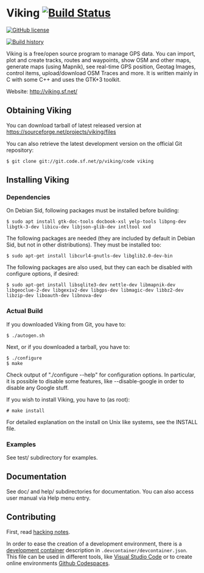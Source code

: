 # Viking [![Build Status](https://travis-ci.com/viking-gps/viking.svg?branch=master)](https://travis-ci.com/viking-gps/viking)
[![GitHub license](https://img.shields.io/github/license/viking-gps/viking)](https://github.com/viking-gps/viking/master/COPYING)

[![Build history](https://buildstats.info/travisci/chart/viking-gps/viking?branch=master&showStats=true)](https://travis-ci.com/viking-gps/viking/builds)

Viking is a free/open source program to manage GPS data. You can
import, plot and create tracks, routes and waypoints, show OSM
and other maps, generate maps (using Mapnik),
see real-time GPS position, Geotag Images,
control items, upload/download OSM Traces and more.
It is written mainly in C with some C++ and uses the GTK+3 toolkit.

Website: http://viking.sf.net/


## Obtaining Viking

You can download tarball of latest released version at
https://sourceforge.net/projects/viking/files

You can also retrieve the latest development version on the official
Git repository:

	$ git clone git://git.code.sf.net/p/viking/code viking

## Installing Viking

### Dependencies

On Debian Sid, following packages must be installed before building:

	$ sudo apt install gtk-doc-tools docbook-xsl yelp-tools libpng-dev libgtk-3-dev libicu-dev libjson-glib-dev intltool xxd

The following packages are needed (they are included by default in Debian Sid, but not in other distributions). They must be installed too:

	$ sudo apt-get install libcurl4-gnutls-dev libglib2.0-dev-bin

The following packages are also used, but they can each be disabled with configure options, if desired:

	$ sudo apt-get install libsqlite3-dev nettle-dev libmapnik-dev libgeoclue-2-dev libgexiv2-dev libgps-dev libmagic-dev libbz2-dev libzip-dev liboauth-dev libnova-dev

### Actual Build

If you downloaded Viking from Git, you have to:

	$ ./autogen.sh

Next, or if you downloaded a tarball, you have to:

	$ ./configure
	$ make

Check output of "./configure --help" for configuration options.  In
particular, it is possible to disable some features, like
--disable-google in order to disable any Google stuff.

If you wish to install Viking, you have to (as root):

	# make install

For detailed explanation on the install on Unix like systems,
see the INSTALL file.

### Examples

See test/ subdirectory for examples.

## Documentation

See doc/ and help/ subdirectories for documentation.
You can also access user manual via Help menu entry.

## Contributing

First, read [hacking notes](HACKING).

In order to ease the creation of a development environment, there is a [development container]() description in `.devcontainer/devcontainer.json`.
This file can be used in different tools, like [Visual Studio Code](https://code.visualstudio.com/docs/devcontainers/tutorial) or to create online environments [Github Codespaces](https://docs.github.com/en/codespaces/setting-up-your-project-for-codespaces/adding-a-dev-container-configuration/introduction-to-dev-containers).
